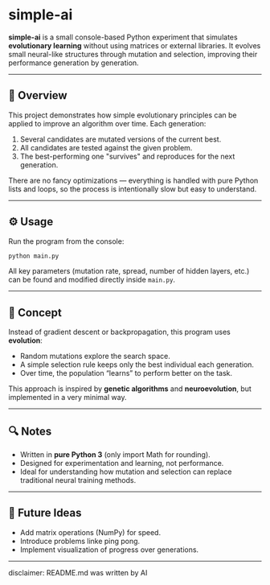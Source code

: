 # simple-ai

**simple-ai** is a small console-based Python experiment that simulates **evolutionary learning** without using matrices or external libraries.
It evolves small neural-like structures through mutation and selection, improving their performance generation by generation.

---

## 🌱 Overview

This project demonstrates how simple evolutionary principles can be applied to improve an algorithm over time.
Each generation:

1. Several candidates are mutated versions of the current best.
2. All candidates are tested against the given problem.
3. The best-performing one "survives" and reproduces for the next generation.

There are no fancy optimizations — everything is handled with pure Python lists and loops, so the process is intentionally slow but easy to understand.

---

## ⚙️ Usage

Run the program from the console:

```bash
python main.py
```

All key parameters (mutation rate, spread, number of hidden layers, etc.) can be found and modified directly inside `main.py`.

---

## 🧠 Concept

Instead of gradient descent or backpropagation, this program uses **evolution**:

* Random mutations explore the search space.
* A simple selection rule keeps only the best individual each generation.
* Over time, the population “learns” to perform better on the task.

This approach is inspired by **genetic algorithms** and **neuroevolution**, but implemented in a very minimal way.

---

## 🔍 Notes

* Written in **pure Python 3** (only import Math for rounding).
* Designed for experimentation and learning, not performance.
* Ideal for understanding how mutation and selection can replace traditional neural training methods.

---

## 🧩 Future Ideas

* Add matrix operations (NumPy) for speed.
* Introduce problems linke ping pong.
* Implement visualization of progress over generations.

---

disclaimer: README.md was written by AI
